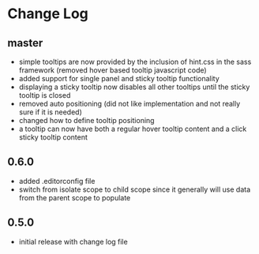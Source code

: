 # Change Log

## master

- simple tooltips are now provided by the inclusion of hint.css in the sass framework (removed hover based tooltip javascript code)
- added support for single panel and sticky tooltip functionality
- displaying a sticky tooltip now disables all other tooltips until the sticky tooltip is closed
- removed auto positioning (did not like implementation and not really sure if it is needed)
- changed how to define tooltip positioning
- a tooltip can now have both a regular hover tooltip content and a click sticky tooltip content

## 0.6.0

- added .editorconfig file
- switch from isolate scope to child scope since it generally will use data from the parent scope to populate

## 0.5.0

- initial release with change log file
